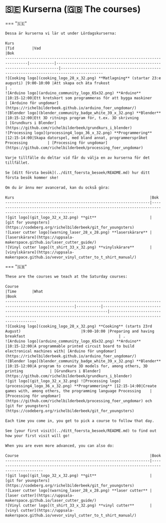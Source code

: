 # 🇸🇪 Kurserna (🇬🇧 The courses)

=== "🇸🇪"

    Dessa är kurserna vi lär ut under Lördagskurserna:

    Kurs                                                                            |Tid        |Vad                                                                    |Bok
    --------------------------------------------------------------------------------|-----------|-----------------------------------------------------------------------|-----------------------------------------------------------------------------------------
    ![Cooking logo](cooking_logo_28_x_32.png) **Matlagning** (startar 23:e augusti) |9:00-10:00 |Att skapa och äta frukost                                              | .
    ![Arduino logo](arduino_community_logo_65x32.png) **Arduino**                   |10:15-12:00|Ett kretskort som programmeras för att bygga maskiner                  | [Arduino för ungdomar](https://richelbilderbeek.github.io/arduino_foer_ungdomar/)
    ![Blender logo](blender_community_badge_white_39_x_32.png) **Blender**          |10:15-12:00|Ett 3D ritnings program för, t.ex. 3D skrivning                        | [Grundkurs i Blender](https://github.com/richelbilderbeek/grundkurs_i_blender)
    ![Processing logo](processing4_logo_36_x_32.png) **Programmering**              |12:15-14:00|Skapa datorspel, med bland annat, programmerspråket Processing         | [Processing för ungdomar](https://github.com/richelbilderbeek/processing_foer_ungdomar)

    Varje tillfälle du deltar vid får du välja en av kurserna för det tillfället.

    Se [ditt första besök](../ditt_foersta_besoek/README.md) hur ditt första besök kommer ske!

    Om du är ännu mer avancerad, kan du också göra:

    Kurs                                                             |Bok
    -----------------------------------------------------------------|---------------------------------------------------------------------------------------------------------
    ![git logo](git_logo_32_x_32.png) **git**                        | [git for youngsters](https://codeberg.org/richelbilderbeek/git_for_youngsters)
    ![Laser cutter logo](warning_laser_28_x_28.png) **laserskärare** | [laserskärare](https://uppsala-makerspace.github.io/laser_cutter_guide/)
    ![Vinyl cutter logo](t_shirt_33_x_32.png) **vinylskärare**       | [vinylskärare](https://uppsala-makerspace.github.io/vevor_vinyl_cutter_to_t_shirt_manual/)

=== "🇬🇧"

    These are the courses we teach at the Saturday courses:

    Course                                                                                               |Time       |What                                                                    |Book
    -----------------------------------------------------------------------------------------------------|-----------|------------------------------------------------------------------------|-----------------------------------------------------------------------------------------------------------
    ![Cooking logo](cooking_logo_28_x_32.png) **Cooking** (starts 23rd August)                           |9:00-10:00 |Preparing and having breakfast                                          | .
    ![Arduino logo](arduino_community_logo_65x32.png) **Arduino**                                        |10:15-12:00|A programmable printed circuit board to build electronical machines with| [Arduino för ungdomar](https://richelbilderbeek.github.io/arduino_foer_ungdomar/)
    ![Blender logo](blender_community_badge_white_39_x_32.png) **Blender**                               |10:15-12:00|A program to create 3D models for, among others, 3D printing            | [Grundkurs i Blender](https://github.com/richelbilderbeek/grundkurs_i_blender)
    ![git logo](git_logo_32_x_32.png) ![Processing logo](processing4_logo_36_x_32.png) **Programmering** |12:15-14:00|Create games with, among others, the programming language Processing    | [Processing för ungdomar](https://github.com/richelbilderbeek/processing_foer_ungdomar) och [git for youngsters](https://codeberg.org/richelbilderbeek/git_for_youngsters)

    Each time you come in, you get to pick a course to follow that day.

    See [your first visit](../ditt_foersta_besoek/README.md) to find out how your first visit will go!

    When you are even more advanced, you can also do:

    Course                                                           |Book
    -----------------------------------------------------------------|-------------------------------------------------------------------------------------------
    ![git logo](git_logo_32_x_32.png) **git**                        | [git for youngsters](https://codeberg.org/richelbilderbeek/git_for_youngsters)
    ![Laser cutter logo](warning_laser_28_x_28.png) **laser cutter** | [laser cutter](https://uppsala-makerspace.github.io/laser_cutter_guide/)
    ![Vinyl cutter logo](t_shirt_33_x_32.png) **vinyl cutter**       | [vinyl cutter](https://uppsala-makerspace.github.io/vevor_vinyl_cutter_to_t_shirt_manual/)

